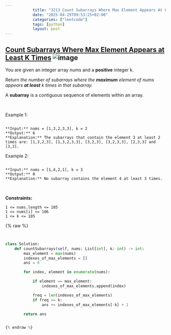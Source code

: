 ```yaml
---
            title: "3213 Count Subarrays Where Max Element Appears At Least K Times"
            date: "2025-04-29T09:53:25+02:00"
            categories: ["leetcode"]
            tags: [python]
            layout: post
---
```

            
## [Count Subarrays Where Max Element Appears at Least K Times](https://leetcode.com/problems/count-subarrays-where-max-element-appears-at-least-k-times) ![image](https://img.shields.io/badge/Difficulty-Medium-orange)

You are given an integer array nums and a **positive** integer k.

Return *the number of subarrays where the **maximum** element of *nums* appears **at least** *k* times in that subarray.*

A **subarray** is a contiguous sequence of elements within an array.

 

Example 1:

```

**Input:** nums = [1,3,2,3,3], k = 2
**Output:** 6
**Explanation:** The subarrays that contain the element 3 at least 2 times are: [1,3,2,3], [1,3,2,3,3], [3,2,3], [3,2,3,3], [2,3,3] and [3,3].

```

Example 2:

```

**Input:** nums = [1,4,2,1], k = 3
**Output:** 0
**Explanation:** No subarray contains the element 4 at least 3 times.

```

 

**Constraints:**

	1 <= nums.length <= 105
	1 <= nums[i] <= 106
	1 <= k <= 105

{% raw %}


```python


class Solution:
    def countSubarrays(self, nums: List[int], k: int) -> int:
        max_element = max(nums)
        indexes_of_max_elements = []
        ans = 0

        for index, element in enumerate(nums):

            if element == max_element:
                indexes_of_max_elements.append(index)

            freq = len(indexes_of_max_elements)
            if freq >= k:
                ans += indexes_of_max_elements[-k] + 1

        return ans


{% endraw %}

